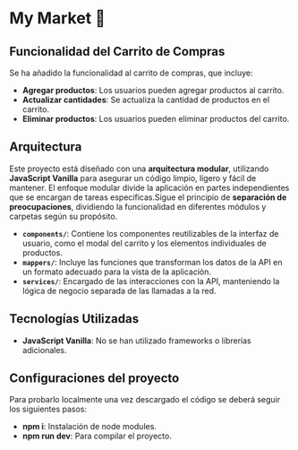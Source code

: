 # My Market 🛒

## Funcionalidad del Carrito de Compras

Se ha añadido la funcionalidad al carrito de compras, que incluye:

- **Agregar productos**: Los usuarios pueden agregar productos al carrito.
- **Actualizar cantidades**: Se actualiza la cantidad de productos en el carrito. 
- **Eliminar productos**: Los usuarios pueden eliminar productos del carrito.

## Arquitectura 

Este proyecto está diseñado con una **arquitectura modular**, utilizando **JavaScript Vanilla** para asegurar un código limpio, ligero y fácil de mantener. El enfoque modular divide la aplicación en partes independientes que se encargan de tareas específicas.Sigue el principio de **separación de preocupaciones**, dividiendo la funcionalidad en diferentes módulos y carpetas según su propósito.
- **`components/`**: Contiene los componentes reutilizables de la interfaz de usuario, como el modal del carrito y los elementos individuales de productos.
- **`mappers/`**: Incluye las funciones que transforman los datos de la API en un formato adecuado para la vista de la aplicación.
- **`services/`**: Encargado de las interacciones con la API, manteniendo la lógica de negocio separada de las llamadas a la red.

  
## Tecnologías Utilizadas

- **JavaScript Vanilla**: No se han utilizado frameworks o librerías adicionales.
  
## Configuraciones del proyecto

Para probarlo localmente una vez descargado el código se deberá seguir los siguientes pasos: 
- **npm i**: Instalación de node modules.
- **npm run dev**: Para compilar el proyecto.
  





